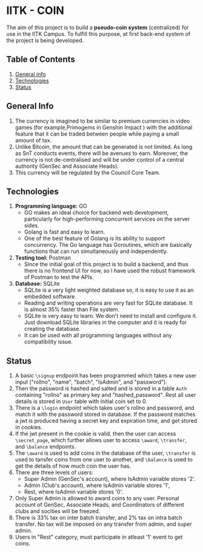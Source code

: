 # IITK - COIN
The aim of this project‌ is ‌to‌ ‌build‌ ‌a‌ ‌**pseudo-coin‌ ‌system‌** ‌(centralized)‌ ‌for‌ ‌use‌ ‌in‌ ‌the‌‌ IITK‌ ‌Campus.‌ To fulfill this purpose, at first back-end system of the project is being developed.

## Table of Contents

1. [General info](#general-info)
2. [Technologies](#technologies)
4. [Status](#status)

## General Info

1. The‌ ‌currency‌ ‌is‌ ‌imagined‌ ‌to‌‌ be‌‌ similar‌‌ to‌‌ premium‌‌ currencies‌‌ in‌‌ video‌‌ games‌‌ (for ‌‌example,‌‌Primogems ‌‌in‌‌ Genshin ‌‌Impact ) ‌‌with‌‌ the ‌‌additional‌‌ feature‌ ‌that‌ ‌it‌ ‌can‌ ‌be‌ ‌traded‌ ‌between‌ ‌people‌ ‌while‌ ‌paying‌ ‌a‌ ‌small‌‌ amount‌ ‌of‌ ‌tax.‌
2. Unlike Bitcoin, the amount that can be generated is not limited. As long as SnT conducts events, there will be avenues to earn. Moreover, the currency is not de-centralised and will be under control of a central authority (GenSec and Associate Heads).
3. This currency will be regulated by the Council Core Team.

## Technologies

1. **Programming language:** GO
    * GO ‌makes‌ ‌an‌ ‌ideal‌ ‌choice‌ ‌for‌ ‌backend‌ ‌web‌ ‌development,‌‌ particularly‌ ‌for‌ high-performing‌ ‌concurrent‌ ‌services‌ ‌on‌ ‌the‌‌ server‌ ‌sides.
    * Golang is fast and easy to learn.
    * One of the best feature of Golang is its ability to support concurrency. The Go language has Goroutines, which are basically functions that can run simultaneously and independently.
2. **Testing tool:** Postman
    * Since‌ ‌the‌ ‌initial goal‌ ‌of‌ ‌this ‌project‌ ‌is‌ ‌to‌ ‌build‌ ‌a‌ ‌backend,‌ and thus there‌ ‌is‌‌ no‌ ‌frontend‌ ‌UI‌ ‌for‌ ‌now, so I have used the robust framework of Postman to test the APIs.
3. **Database:** SQLite
    * SQLite is a very light weighted database so, it is easy to use it as an embedded software.
    * Reading and writing operations are very fast for SQLite database. It is almost 35% faster than File system.
    * SQLite is very easy to learn. We don't need to install and configure it. Just download SQLite libraries in the computer and it is ready for creating the database.
    * It can be used with all programming languages without any compatibility issue.

## Status

1. A basic `\signup` endpoint has been programmed which takes a new user input ("rollno", "name", "batch", "IsAdmin", and "password").
2. Then the password is hashed and salted and is stored in a table `Auth` containing "rollno" as primary key and "hashed_password". Rest all user details is stored in `User` table with initial coin set to 0.
3. There is a `\login` endpoint which takes user's rollno and password, and match it with the password stored in database. If the password matches a jwt is produced having a secret key and expiration time, and get stored in cookies.
4. If the jwt present in the cookie is valid, then the user can access `\secret_page`, which further allows user to access `\award`, `\transfer`, and `\balance` endpoints.
5. The `\award` is used to add coins in the database of the user, `\transfer` is used to tansfer coins from one user to another, and `\balance` is used to get the details of how much coin the user has.
6. There are three levels of users:
    * Super Admin (GenSec's account), where IsAdmin variable stores '2'.
    * Admin (Club's account), where IsAdmin variable stores '1',
    * Rest, where IsAdmin variable stores '0'.
7. Only Super Admin is allowed to award coins to any user. Personal account of GenSec, Associate Heads, and Coordinators of different clubs and socities will be freezed.
8. There is 33% tax on inter batch transfer, and 2% tax on intra batch transfer. No tax will be imposed on any transfer from admin, and super admin.
9. Users in "Rest" category, must participate in atleast '1' event to get coins.